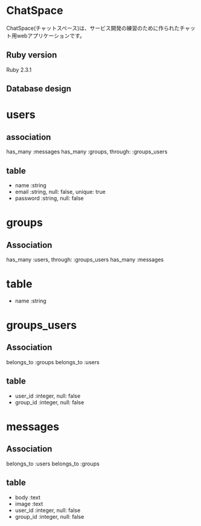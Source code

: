 ChatSpace
==

ChatSpace(チャットスペース)は、サービス開発の練習のために作られたチャット用webアプリケーションです。

## Ruby version
  Ruby 2.3.1

## Database design

# users
## association
has_many :messages
has_many :groups, through: :groups_users

## table
* name :string
* email :string, null: false, unique: true
* password :string, null: false


# groups
## Association
has_many :users, through: :groups_users
has_many :messages

# table
* name :string


# groups_users
## Association
belongs_to :groups
belongs_to :users

## table
* user_id :integer, null: false
* group_id :integer, null: false


# messages
## Association
belongs_to :users
belongs_to :groups

## table
* body :text
* image :text
* user_id :integer, null: false
* group_id :integer, null: false
